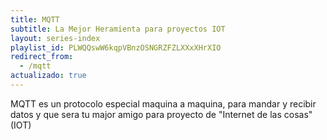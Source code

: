 ```yaml
---
title: MQTT
subtitle: La Mejor Heramienta para proyectos IOT
layout: series-index
playlist_id: PLWQQswW6kqpVBnzOSNGRZFZLXXxXHrXIO
redirect_from:
  - /mqtt
actualizado: true
---
```


MQTT es un protocolo especial maquina a maquina, para mandar y recibir datos y que sera tu major amigo para proyecto de "Internet de las cosas" (IOT)
